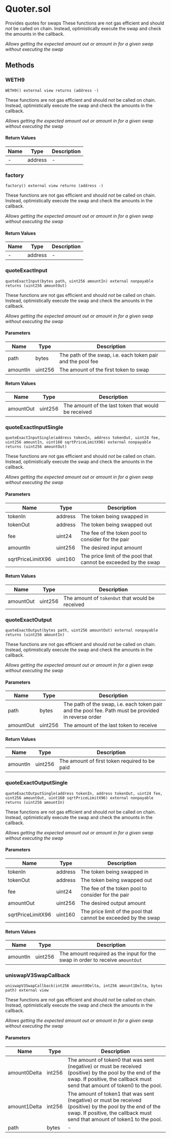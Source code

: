 
# Quoter.sol

    
Provides quotes for swaps
These functions are not gas efficient and should _not_ be called on chain. Instead, optimistically execute the swap and check the amounts in the callback.

    
*Allows getting the expected amount out or amount in for a given swap without executing the swap*
## Methods
### WETH9
```solidity
WETH9() external view returns (address -)
```

            
These functions are not gas efficient and should _not_ be called on chain. Instead, optimistically execute the swap and check the amounts in the callback.

            
*Allows getting the expected amount out or amount in for a given swap without executing the swap*
#### Return Values

| Name | Type | Description |
|---|---|---|
| - | address | - |

### factory
```solidity
factory() external view returns (address -)
```

            
These functions are not gas efficient and should _not_ be called on chain. Instead, optimistically execute the swap and check the amounts in the callback.

            
*Allows getting the expected amount out or amount in for a given swap without executing the swap*
#### Return Values

| Name | Type | Description |
|---|---|---|
| - | address | - |

### quoteExactInput
```solidity
quoteExactInput(bytes path, uint256 amountIn) external nonpayable returns (uint256 amountOut)
```

            
These functions are not gas efficient and should _not_ be called on chain. Instead, optimistically execute the swap and check the amounts in the callback.

            
*Allows getting the expected amount out or amount in for a given swap without executing the swap*
#### Parameters

| Name | Type | Description |
|---|---|---|
| path | bytes | The path of the swap, i.e. each token pair and the pool fee |
| amountIn | uint256 | The amount of the first token to swap |

#### Return Values

| Name | Type | Description |
|---|---|---|
| amountOut | uint256 | The amount of the last token that would be received |

### quoteExactInputSingle
```solidity
quoteExactInputSingle(address tokenIn, address tokenOut, uint24 fee, uint256 amountIn, uint160 sqrtPriceLimitX96) external nonpayable returns (uint256 amountOut)
```

            
These functions are not gas efficient and should _not_ be called on chain. Instead, optimistically execute the swap and check the amounts in the callback.

            
*Allows getting the expected amount out or amount in for a given swap without executing the swap*
#### Parameters

| Name | Type | Description |
|---|---|---|
| tokenIn | address | The token being swapped in |
| tokenOut | address | The token being swapped out |
| fee | uint24 | The fee of the token pool to consider for the pair |
| amountIn | uint256 | The desired input amount |
| sqrtPriceLimitX96 | uint160 | The price limit of the pool that cannot be exceeded by the swap |

#### Return Values

| Name | Type | Description |
|---|---|---|
| amountOut | uint256 | The amount of `tokenOut` that would be received |

### quoteExactOutput
```solidity
quoteExactOutput(bytes path, uint256 amountOut) external nonpayable returns (uint256 amountIn)
```

            
These functions are not gas efficient and should _not_ be called on chain. Instead, optimistically execute the swap and check the amounts in the callback.

            
*Allows getting the expected amount out or amount in for a given swap without executing the swap*
#### Parameters

| Name | Type | Description |
|---|---|---|
| path | bytes | The path of the swap, i.e. each token pair and the pool fee. Path must be provided in reverse order |
| amountOut | uint256 | The amount of the last token to receive |

#### Return Values

| Name | Type | Description |
|---|---|---|
| amountIn | uint256 | The amount of first token required to be paid |

### quoteExactOutputSingle
```solidity
quoteExactOutputSingle(address tokenIn, address tokenOut, uint24 fee, uint256 amountOut, uint160 sqrtPriceLimitX96) external nonpayable returns (uint256 amountIn)
```

            
These functions are not gas efficient and should _not_ be called on chain. Instead, optimistically execute the swap and check the amounts in the callback.

            
*Allows getting the expected amount out or amount in for a given swap without executing the swap*
#### Parameters

| Name | Type | Description |
|---|---|---|
| tokenIn | address | The token being swapped in |
| tokenOut | address | The token being swapped out |
| fee | uint24 | The fee of the token pool to consider for the pair |
| amountOut | uint256 | The desired output amount |
| sqrtPriceLimitX96 | uint160 | The price limit of the pool that cannot be exceeded by the swap |

#### Return Values

| Name | Type | Description |
|---|---|---|
| amountIn | uint256 | The amount required as the input for the swap in order to receive `amountOut` |

### uniswapV3SwapCallback
```solidity
uniswapV3SwapCallback(int256 amount0Delta, int256 amount1Delta, bytes path) external view
```

            
These functions are not gas efficient and should _not_ be called on chain. Instead, optimistically execute the swap and check the amounts in the callback.

            
*Allows getting the expected amount out or amount in for a given swap without executing the swap*
#### Parameters

| Name | Type | Description |
|---|---|---|
| amount0Delta | int256 | The amount of token0 that was sent (negative) or must be received (positive) by the pool by the end of the swap. If positive, the callback must send that amount of token0 to the pool. |
| amount1Delta | int256 | The amount of token1 that was sent (negative) or must be received (positive) by the pool by the end of the swap. If positive, the callback must send that amount of token1 to the pool. |
| path | bytes | - |


